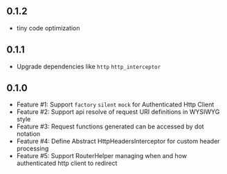 ## 0.1.2
- tiny code optimization

## 0.1.1
- Upgrade dependencies like `http` `http_interceptor`

## 0.1.0
- Feature #1: Support `factory` `silent` `mock` for Authenticated Http Client
- Feature #2: Support api resolve of request URI definitions in WYSIWYG style
- Feature #3: Request functions generated can be accessed by dot notation
- Feature #4: Define Abstract HttpHeadersInterceptor for custom header processing
- Feature #5: Support RouterHelper managing when and how authenticated http client to redirect
